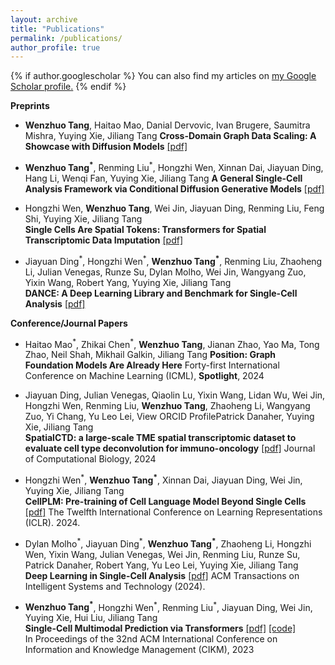 ```yaml
---
layout: archive
title: "Publications"
permalink: /publications/
author_profile: true
---
```


{% if author.googlescholar %}
  You can also find my articles on <u><a href="{{author.googlescholar}}">my Google Scholar profile</a>.</u>
{% endif %}

<!-- {% include base_path %}

{% for post in site.publications reversed %}
  {% include archive-single.html %}
{% endfor %} -->

**Preprints**

* **Wenzhuo Tang**, Haitao Mao, Danial Dervovic, Ivan Brugere, Saumitra Mishra, Yuying Xie, Jiliang Tang
  **Cross-Domain Graph Data Scaling: A Showcase with Diffusion Models** [[pdf]](https://arxiv.org/abs/2406.01899v1)

* **Wenzhuo Tang<sup>\*</sup>**, Renming Liu<sup>\*</sup>, Hongzhi Wen, Xinnan Dai, Jiayuan Ding, Hang Li, Wenqi Fan, Yuying Xie, Jiliang Tang
  **A General Single-Cell Analysis Framework via Conditional Diffusion Generative Models** [[pdf]](https://www.biorxiv.org/content/10.1101/2023.10.13.562243v1)

* Hongzhi Wen, **Wenzhuo Tang**, Wei Jin, Jiayuan Ding, Renming Liu, Feng Shi, Yuying Xie, Jiliang Tang  
  **Single Cells Are Spatial Tokens: Transformers for Spatial Transcriptomic Data Imputation** [[pdf]](https://arxiv.org/abs/2302.03038)

* Jiayuan Ding<sup>\*</sup>, Hongzhi Wen<sup>\*</sup>, **Wenzhuo Tang<sup>\*</sup>**, Renming Liu, Zhaoheng Li, Julian Venegas, Runze Su, Dylan Molho, Wei Jin, Wangyang Zuo, Yixin Wang, Robert Yang, Yuying Xie, Jiliang Tang  
  **DANCE: A Deep Learning Library and Benchmark for Single-Cell Analysis** [[pdf]](https://www.biorxiv.org/content/10.1101/2022.10.19.512741v3.abstract)


**Conference/Journal Papers**

* Haitao Mao<sup>\*</sup>, Zhikai Chen<sup>\*</sup>, **Wenzhuo Tang**, Jianan Zhao, Yao Ma, Tong Zhao, Neil Shah, Mikhail Galkin, Jiliang Tang
  **Position: Graph Foundation Models Are Already Here**
  Forty-first International Conference on Machine Learning (ICML), **Spotlight**, 2024

* Jiayuan Ding, Julian Venegas, Qiaolin Lu, Yixin Wang, Lidan Wu, Wei Jin, Hongzhi Wen, Renming Liu, **Wenzhuo Tang**, Zhaoheng Li, Wangyang Zuo, Yi Chang, Yu Leo Lei,  View ORCID ProfilePatrick Danaher, Yuying Xie, Jiliang Tang  
  **SpatialCTD: a large-scale TME spatial transcriptomic dataset to evaluate cell type deconvolution for immuno-oncology** [[pdf]](https://www.biorxiv.org/content/10.1101/2023.04.11.536333v1)
  Journal of Computational Biology, 2024

* Hongzhi Wen<sup>\*</sup>, **Wenzhuo Tang<sup>\*</sup>**, Xinnan Dai, Jiayuan Ding, Wei Jin, Yuying Xie, Jiliang Tang  
  **CellPLM: Pre-training of Cell Language Model Beyond Single Cells** [[pdf]](https://openreview.net/forum?id=BKXvPDekud)
  The Twelfth International Conference on Learning Representations (ICLR). 2024.

* Dylan Molho<sup>\*</sup>, Jiayuan Ding<sup>\*</sup>, **Wenzhuo Tang<sup>\*</sup>**, Zhaoheng Li, Hongzhi Wen, Yixin Wang, Julian Venegas, Wei Jin, Renming Liu, Runze Su, Patrick Danaher, Robert Yang, Yu Leo Lei, Yuying Xie, Jiliang Tang  
  **Deep Learning in Single-Cell Analysis** [[pdf]](https://dl.acm.org/doi/abs/10.1145/3641284)
  ACM Transactions on Intelligent Systems and Technology (2024).

* **Wenzhuo Tang<sup>\*</sup>**, Hongzhi Wen<sup>\*</sup>, Renming Liu<sup>\*</sup>, Jiayuan Ding, Wei Jin, Yuying Xie, Hui Liu, Jiliang Tang  
  **Single-Cell Multimodal Prediction via Transformers** [[pdf]](https://arxiv.org/abs/2303.00233) [[code]](https://github.com/OmicsML/scMoFormer/)  
  In Proceedings of the 32nd ACM International Conference on Information and Knowledge Management (CIKM), 2023
